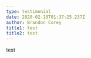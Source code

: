 ```yaml
---
type: testimonial
date: 2020-02-10T01:37:25.237Z
author: Brandon Corey
title1: test
title2: test
---
```

test
